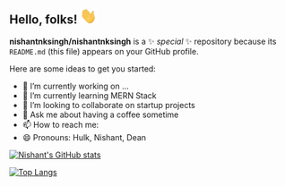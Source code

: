 
## Hello, folks! <img src="imgs/wave.gif" width="30px">


**nishantnksingh/nishantnksingh** is a ✨ _special_ ✨ repository because its `README.md` (this file) appears on your GitHub profile.

Here are some ideas to get you started:

- 🔭 I’m currently working on ...
- 🌱 I’m currently learning MERN Stack
- 👯 I’m looking to collaborate on startup projects
- 💬 Ask me about having a coffee sometime
- 📫 How to reach me: <a href="https://www.linkedin.com/in/nishantnksingh/"></a>
- 😄 Pronouns: Hulk, Nishant, Dean


[![Nishant's GitHub stats](https://github-readme-stats.vercel.app/api?username=nishantnksingh)](https://github.com/nishantnksingh/github-readme-stats)

[![Top Langs](https://github-readme-stats.vercel.app/api/top-langs/?username=nishantnksingh&layout=compact&hide=javascript)](https://github.com/nishantnksingh/github-readme-stats)
